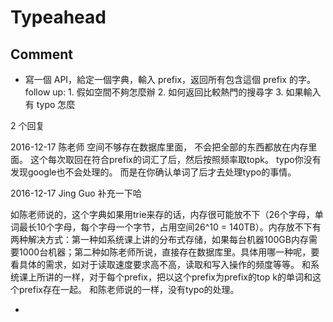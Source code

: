 # Typeahead

## Comment
* 寫一個 API，給定一個字典，輸入 prefix，返回所有包含這個 prefix 的字。follow up: 1. 假如空間不夠怎麼辦 2. 如何返回比較熱門的搜尋字 3. 如果輸入有 typo 怎麼

2 个回复 


2016-12-17 陈老师
空间不够存在数据库里面， 不会把全部的东西都放在内存里面。
这个每次取回在符合prefix的词汇了后，然后按照频率取topk。
typo你没有发现google也不会处理的。 而是在你确认单词了后才去处理typo的事情。

2016-12-17 Jing Guo
补充一下哈

如陈老师说的，这个字典如果用trie来存的话，内存很可能放不下（26个字母，单词最长10个字母，每个字母一个字节，占用空间26^10 = 140TB）。内存放不下有两种解决方式：第一种如系统课上讲的分布式存储，如果每台机器100GB内存需要1000台机器；第二种如陈老师所说，直接存在数据库里。具体用哪一种呢，要看具体的需求，如对于读取速度要求高不高，读取和写入操作的频度等等。
和系统课上所讲的一样，对于每个prefix，把以这个prefix为prefix的top k的单词和这个prefix存在一起。
和陈老师说的一样，没有typo的处理。

* 